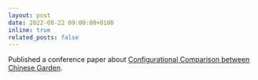 ```yaml
---
layout: post
date: 2022-08-22 09:00:00+0100
inline: true
related_posts: false
---
```


Published a conference paper about [Configurational Comparison between Chinese Garden](https://discovery.ucl.ac.uk/id/eprint/10154624//).
